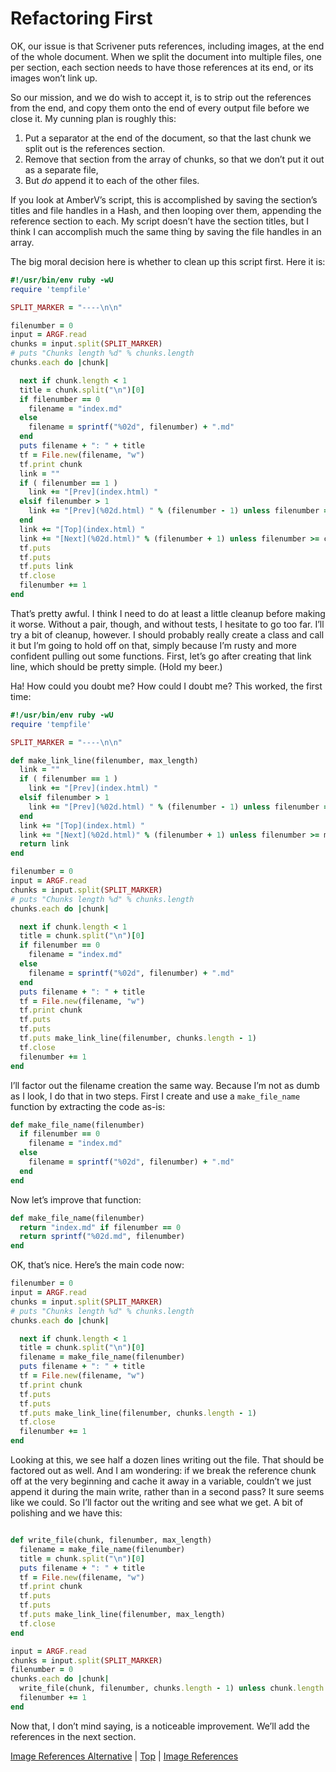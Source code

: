 # Refactoring First #

OK, our issue is that Scrivener puts references, including images, at the end of the whole document. When we split the document into multiple files, one per section, each section needs to have those references at its end, or its images won’t link up.

So our mission, and we do wish to accept it, is to strip out the references from the end, and copy them onto the end of every output file before we close it. My cunning plan is roughly this:

1. Put a separator at the end of the document, so that the last chunk we split out is the references section.
2. Remove that section from the array of chunks, so that we don’t put it out as a separate file,
3. But *do* append it to each of the other files.

If you look at AmberV’s script, this is accomplished by saving the section’s titles and file handles in a Hash, and then looping over them, appending the reference section to each. My script doesn’t have the section titles, but I think I can accomplish much the same thing by saving the file handles in an array.

The big moral decision here is whether to clean up this script first. Here it is:

```Ruby
#!/usr/bin/env ruby -wU
require 'tempfile'

SPLIT_MARKER = "----\n\n"

filenumber = 0
input = ARGF.read
chunks = input.split(SPLIT_MARKER)
# puts "Chunks length %d" % chunks.length
chunks.each do |chunk|

  next if chunk.length < 1
  title = chunk.split("\n")[0]
  if filenumber == 0
    filename = "index.md"
  else
    filename = sprintf("%02d", filenumber) + ".md"
  end
  puts filename + ": " + title
  tf = File.new(filename, "w")
  tf.print chunk
  link = ""
  if ( filenumber == 1 ) 
    link += "[Prev](index.html) "
  elsif filenumber > 1
    link += "[Prev](%02d.html) " % (filenumber - 1) unless filenumber == 0
  end
  link += "[Top](index.html) "
  link += "[Next](%02d.html)" % (filenumber + 1) unless filenumber >= chunks.length - 1
  tf.puts
  tf.puts
  tf.puts link
  tf.close
  filenumber += 1
end
```

That’s pretty awful. I think I need to do at least a little cleanup before making it worse. Without a pair, though, and without tests, I hesitate to go too far. I’ll try a bit of cleanup,  however. I should probably really create a class and call it but I’m going to hold off on that, simply because I’m rusty and more confident pulling out some functions. First, let’s go after creating that link line, which should be pretty simple. (Hold my beer.)

Ha! How could you doubt me? How could I doubt me? This worked, the first time:

```ruby
#!/usr/bin/env ruby -wU
require 'tempfile'

SPLIT_MARKER = "----\n\n"

def make_link_line(filenumber, max_length)
  link = ""
  if ( filenumber == 1 ) 
    link += "[Prev](index.html) "
  elsif filenumber > 1
    link += "[Prev](%02d.html) " % (filenumber - 1) unless filenumber == 0
  end
  link += "[Top](index.html) "
  link += "[Next](%02d.html)" % (filenumber + 1) unless filenumber >= max_length
  return link
end

filenumber = 0
input = ARGF.read
chunks = input.split(SPLIT_MARKER)
# puts "Chunks length %d" % chunks.length
chunks.each do |chunk|

  next if chunk.length < 1
  title = chunk.split("\n")[0]
  if filenumber == 0
    filename = "index.md"
  else
    filename = sprintf("%02d", filenumber) + ".md"
  end
  puts filename + ": " + title
  tf = File.new(filename, "w")
  tf.print chunk
  tf.puts
  tf.puts
  tf.puts make_link_line(filenumber, chunks.length - 1)
  tf.close
  filenumber += 1
end
```

I’ll factor out the filename creation the same way. Because I’m not as dumb as I look, I do that in two steps. First I create and use a `make_file_name` function by extracting the code as-is:

```ruby
def make_file_name(filenumber)
  if filenumber == 0
    filename = "index.md"
  else
    filename = sprintf("%02d", filenumber) + ".md"
  end
end
```

Now let’s improve that function:

```ruby
def make_file_name(filenumber)
  return "index.md" if filenumber == 0
  return sprintf("%02d.md", filenumber)
end
```
OK, that’s nice. Here’s the main code now:

```ruby
filenumber = 0
input = ARGF.read
chunks = input.split(SPLIT_MARKER)
# puts "Chunks length %d" % chunks.length
chunks.each do |chunk|

  next if chunk.length < 1
  title = chunk.split("\n")[0]
  filename = make_file_name(filenumber)
  puts filename + ": " + title
  tf = File.new(filename, "w")
  tf.print chunk
  tf.puts
  tf.puts
  tf.puts make_link_line(filenumber, chunks.length - 1)
  tf.close
  filenumber += 1
end
```

Looking at this, we see half a dozen lines writing out the file. That should be factored out as well. And I am wondering: if we break the reference chunk off at the very beginning and cache it away in a variable, couldn’t we just append it during the main write, rather than in a second pass? It sure seems like we could. So I’ll factor out the writing and see what we get. A bit of polishing and we have this:

```ruby

def write_file(chunk, filenumber, max_length)
  filename = make_file_name(filenumber)
  title = chunk.split("\n")[0]
  puts filename + ": " + title
  tf = File.new(filename, "w")
  tf.print chunk
  tf.puts
  tf.puts
  tf.puts make_link_line(filenumber, max_length)
  tf.close
end

input = ARGF.read
chunks = input.split(SPLIT_MARKER)
filenumber = 0
chunks.each do |chunk|
  write_file(chunk, filenumber, chunks.length - 1) unless chunk.length < 1
  filenumber += 1
end
```

Now that, I don’t mind saying, is a noticeable improvement. We’ll add the references in the next section.





[Image References Alternative](14.html) | [Top](index.html) | [Image References](16.html)




[ScreenShot2018-06-17at5.43.41AM]: ScreenShot2018-06-17at5.43.41AM.png

[ScreenShot2018-06-15at3.48.45AM]: ScreenShot2018-06-15at3.48.45AM.png

[ScreenShot2018-06-15at3.56.55AM]: ScreenShot2018-06-15at3.56.55AM.png

[ScreenShot2018-06-15at3.59.33AM]: ScreenShot2018-06-15at3.59.33AM.png

[ScreenShot2018-06-15at4.15.13AM]: ScreenShot2018-06-15at4.15.13AM.png

[ScreenShot2018-06-15at4.31.51AM]: ScreenShot2018-06-15at4.31.51AM.png

[ScreenShot2018-06-15at4.33.00AM]: ScreenShot2018-06-15at4.33.00AM.png

[ScreenShot2018-06-15at4.34.19AM]: ScreenShot2018-06-15at4.34.19AM.png

[ScreenShot2018-06-15at4.35.50AM]: ScreenShot2018-06-15at4.35.50AM.png

[ScreenShot2018-06-15at4.53.51AM]: ScreenShot2018-06-15at4.53.51AM.png

[ScreenShot2018-06-15at4.55.43AM]: ScreenShot2018-06-15at4.55.43AM.png

[ScreenShot2018-06-15at5.07.22AM]: ScreenShot2018-06-15at5.07.22AM.png

[ScreenShot2018-06-15at5.12.50AM]: ScreenShot2018-06-15at5.12.50AM.png

[ScreenShot2018-06-15at5.14.54AM]: ScreenShot2018-06-15at5.14.54AM.png

[ScreenShot2018-06-15at9.24.21AM]: ScreenShot2018-06-15at9.24.21AM.png

[ScreenShot2018-06-15at9.59.53AM]: ScreenShot2018-06-15at9.59.53AM.png

[ScreenShot2018-06-16at7.47.10AM]: ScreenShot2018-06-16at7.47.10AM.png

[ScreenShot2018-06-17at6.41.19AM]: ScreenShot2018-06-17at6.41.19AM.png

[ScreenShot2018-06-17at7.05.30AM]: ScreenShot2018-06-17at7.05.30AM.png

[ScreenShot2018-06-17at8.13.28PM]: ScreenShot2018-06-17at8.13.28PM.png

[ScreenShot2018-06-18at9.45.26AM]: ScreenShot2018-06-18at9.45.26AM.png

[ScreenShot2018-06-19at8.03.28PM]: ScreenShot2018-06-19at8.03.28PM.png

[ScreenShot2018-06-17at6.06.28AM]: ScreenShot2018-06-17at6.06.28AM.png

